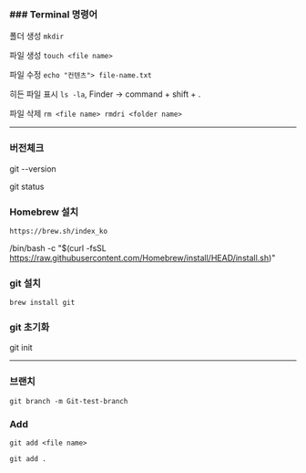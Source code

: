 ### ### Terminal 명령어

폴더 생성 `mkdir`

파일 생성  `touch <file name>`

파일 수정 `echo "컨텐츠"> file-name.txt`

히든 파일 표시 `ls -la`, Finder -> command + shift + .

파일 삭제 `rm <file name> rmdri <folder name>`

---



### 버전체크

git --version

git status

### Homebrew 설치

```
https://brew.sh/index_ko
```

/bin/bash -c "$(curl -fsSL https://raw.githubusercontent.com/Homebrew/install/HEAD/install.sh)"

### git 설치

```null
brew install git
```

### git 초기화

git init

---

### 브랜치

`git branch -m Git-test-branch`


### Add

`git add <file name>`

`git add .`
